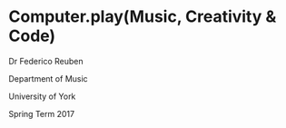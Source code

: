 # Computer.play(Music, Creativity & Code)

Dr Federico Reuben

Department of Music

University of York

Spring Term 2017